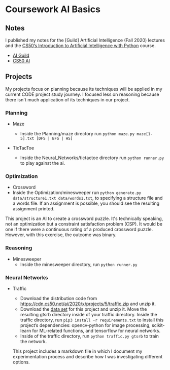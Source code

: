 # Coursework AI Basics

## Notes

I published my notes for the [Guild] Artificial Intelligence (Fall 2020) lectures and the [CS50’s
Introduction to Artificial Intelligence with Python](https://cs50.harvard.edu/ai/2020/) course.

- [AI Guild](https://www.remnote.io/a/cs50-s-introduction-to-artificial-intelligence-with-python/5fb8ec6ef80fff004588903a)
- [CS50 AI](https://www.remnote.io/a/-guild-artificial-intelligence-e-g-ai-basics-fall-2020-/5fb8ecbdf80fff004588924d)

## Projects
My projects focus on planning because its techniques will be applied in my current CODE project study journey. 
I focused less on reasoning because there isn't much application of its techniques in our project.

### Planning
- Maze
  - Inside the Planning/maze directory run ```python maze.py maze[1-5].txt [DFS | BFS | HS]```   

- TicTacToe
  - Inside the Neural_Networks/tictactoe directory run ```python runner.py``` to play against the ai.

### Optimization
- Crossword
 - Inside the Optimization/minesweeper run ```python generate.py data/structure1.txt data/words1.txt```, to specifying a structure file and a words file. If an assignment is possible, you should see the resulting assignment printed.

  This project is an AI to create a crossword puzzle. It's technically speaking, not an optimization but a constraint satisfaction problem (CSP). It would be one if there were a continuous rating of a produced crossword puzzle. However, with this exercise, the outcome was binary. 

### Reasoning
- Minesweeper
  - Inside the minesweeper directory, run ```python runner.py```



### Neural Networks
- Traffic
  - Download the distribution code from https://cdn.cs50.net/ai/2020/x/projects/5/traffic.zip and unzip it.
  - Download the [data set](https://cdn.cs50.net/ai/2020/x/projects/5/gtsrb.zip) for this project and unzip it. Move the resulting gtsrb directory inside of your traffic directory.
  Inside the traffic directory, run ```pip3 install -r requirements.txt``` to install this project’s dependencies: opencv-python for image processing, scikit-learn for ML-related functions, and tensorflow for neural networks.
  - Inside of the traffic directory, run ```python traffic.py gtsrb``` to train the network.

  This project includes a markdown file in which I document my experimentation process and describe how I was investigating different options.
